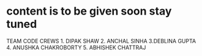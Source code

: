 # content is to be given soon stay tuned
<div>
TEAM CODE CREWS 
 1. DIPAK SHAW
  2. ANCHAL SINHA
   3.DEBLINA GUPTA
   4. ANUSHKA CHAKROBORTY
   5. ABHISHEK CHATTRAJ